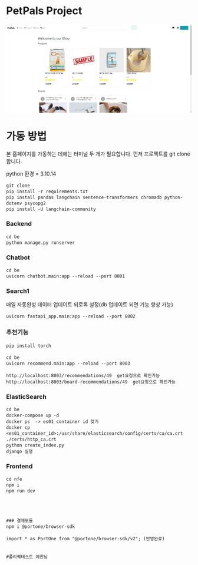 # PetPals Project

![img](be/static/images/main_homepage.png)

# 가동 방법

본 홈페이지를 가동하는 데에는 터미널 두 개가 필요합니다.
먼저 프로젝트를 git clone 합니다.

python 환경 = 3.10.14

```
git clone
pip install -r requirements.txt
pip install pandas langchain sentence-transformers chromadb python-dotenv psycopg2
pip install -U langchain-community
```
### Backend

```
cd be
python manage.py runserver
```
### Chatbot
```
cd be
uvicorn chatbot.main:app --reload --port 8001
```
### Search1
매일 자동완성 데이터 업데이트 되로록 설정(db 업데이트 되면 기능 향상 가능)
```
uvicorn fastapi_app.main:app --reload --port 8002

```
### 추천기능

```
pip install torch

cd be
uvicorn recommend.main:app --reload --port 8003

http://localhost:8003/recommendations/49  get요청으로 확인가능
http://localhost:8003/board-recommendations/49  get요청으로 확인가능
```
### ElasticSearch

```
cd be
docker-compose up -d
docker ps  -> es01 container id 찾기
docker cp <es01_container_id>:/usr/share/elasticsearch/config/certs/ca/ca.crt ./certs/http_ca.crt
python create_index.py
django 실행

```

### Frontend

```
cd nfe
npm i
npm run dev




### 결제모듈
npm i @portone/browser-sdk

import * as PortOne from "@portone/browser-sdk/v2"; (반영완료)


#풀리퀘테스트 예찬님